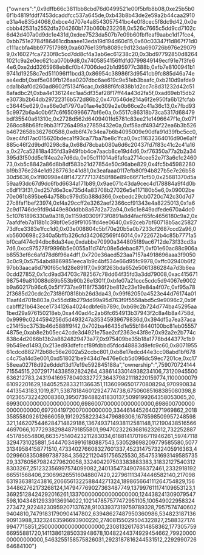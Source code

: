 {"owners":",0x9dffb66c3811bb8cbd76d0499521e00f5bfb8b08,0xe25b5b06f1b4819fddf7453dcaddfcc537a645de,0xb43b8b43de2e59a2b44caa2910e31a4e835d4068,0xbce4d707e4a8543057541bc4e0f8cec5f8dc9d42,0x0ecbbb42531a2552dfa204260b173b060b232268,0x526c7665c5dd9cd7102c6d42d407a0d9dc1e431d,0xdee7523da507b7e09b60fbffeaf9aabc1d17fce4,0xbb751e2784f86461cdbaaee13eda19d194d60d15,0x60c03347f1d867f71d0c111acbfa4bb977517989,0xa6076e139fb8089c9d123da690726b976e290799,0x16027fca7230f8c5cd7dd8cf4a3ab6ec61238c20,0x3bd97792850d82641021c9a2e0ec621ca070b9d8,0x7405854156ffdfd0799849149ecf91e7f3fe64e6,0xe2dd3265968eb8cf0b47006ded2b1d95977c388b,0xfb7e8100941b19741d19258c7ed511096ff1bcd3,0x86954c38986f3d9541cb9fc885d46a74eae4edbf,0xef5e089fb126aa0207dbc6ae619c9e51eb3baafc,0xb210d9afde9cda1b8af0d260ad8602f5134f6cac,0x888f6fc838b1d2cc7c8d31232d42c518afadbc2f,0xba4e136124ec1aa5df35af28f17ff44a43d2fa5f,0xad69eb15db2e3073b2b64db29722316b572d86b2,0x470546de214a6f2e950fa6b12fcfabc36445e629,0xa66e0d17970a01ae4e309e2e0b66ce2c41a36c13,0x7fbd935c9972b6a4c0b6f7c6f650996677bf6e0a,0x5517c86318b73ca5317d68479bdf35540a61310c,0x2728d562d6409401fd5781c83ee21e1496647f1e,0x071268cc88b68fc9bb31f726a499a27859432e0a,0xf58adf4934f22ea6b3b526b4672658b362760588,0xdb6f47e34ea7b6b4095009e90dfa91d39fbc5cc0,0xec4fd17ac015620bdeca1f93ca77ba7be8c1fca0,0xc11632364016d90e6a1f885c46f2d9bdf0298c8a,0x68d78cbab080a6d6c20437fd7f83c41c2c41a16a,0x27ca52818a435fd3a949fbb4ce7aacb8ce19d4d6,0xf76350a77a2b2a34395d3f50dd5c1f4ea2e7d6da,0x05c111014a6fafca2714cee52e7f3a6c1c246073,0xb5c8842a86d8b8df583b21d27854e50c96abe829,0x4fc5b45982280b19b376e284e1d9287763c41d81,0x3eafaaa0117efb80f94b827b5e7e26b5830d5636,0x1f80998e48f1472777137458f86e89c66f71cf50,0x25681370d5a59aa93dc67d9dc6fbd6634a171b89,0x9ae071c43da9cec4d178884a9f4d0bc6df1f3f31,0xd257d6e3ce735d4a83708b27026e5e117180b5e6,0x09002be70e061b895be64a758bc979d5b388d366,0xebedc29cb0720c742c30d7d727c8faf1bef23974,0xf4a29ccff2e3262aef2366ccf91343e4a8225013,0x1a62c9d1746de9fd9d449e80ddbb8a67d2a72a94,0x6c1e849adfede670a4dc05c10761896330a9a318,0x1159d0309f73f0891a8d4facf65fc4656180c9a2,0x7aafdfeb7a118b1c39bf0e5d9f91051fd4ee0640,0x92ceb7bf60718b5ac2582773dfce3383e1fcc1d0,0x03e008804c5bf70e20b5a0b7233cf2687ccd2a96,0xb5600698c2340a5bffb326cfd342062569f46014,0x722672b4c85b7771a5bf0caf474c94dbc8da34ae,0xdabbe70990a344805f89ac6712de73f33cd3a7d6,0xcc975278f9996b5e0055a11d74fc08e5debac871,0xf01e60ac88c906ab8553ef6c6afd78d6f96a4df1,0x720e36aed523aa7157a4918696aaa3f90503c0c9,0x5754abd8869851eeca1b9c4bf534e66d95fc9978,0xffc02940b6f297bb3aaca6d790f65c1d28e891f7,0x93f263bda652e5061386284a7d3b6ea0cdd27852,0x1cd9ad34703c782567c78dd64f35fd3a3dd79008,0xac415671987549a810088d89b553b90b26e1301f,0xbfe07a21ccc5cdc5d94067e9002b9a60217b96c6,0x5f1f737ae9118f7536f2be812c23e19e84a4f07c,0xf95a782f3685d20cdc2c73f86f0818bb26d3da43,0x99f62050a4523e44d76174a0111aaf4d701b803a,0x55dd9b279dd99a95d763f9f5558abd5c9e9096c2,0x9fcabfff21b643ece1734126a4024cdbfe6b789c,0xb69c2b724d774ba45295aa1bed29a976150218eb,0xa440ad4c2ab6fc654913b37943f2c8a4b8a4758d,0x9999c0244594256d5d493247a35345939679836d,0x394df5a7ea37acac214f5bc3753b46d588ff9f42,0x702ba46435d1e55b18440100bc81eb055574875e,0xab8e2b05ec42cde3d4921e75ae2cf2363e43f8e7,0x92a2e2b774c838c4d2066b13b2a8824829473a77,0x975409be35b18a1778bd44377c1b99b549ed1493,0x213ed93dfefccf89fdbbd5fdcd48883d8efc9c60,0x807195561cdcd8827f2b68c56e2602a52ccbc801,0xb8e17edcd44e3cc08abd1bf678c4c75a14d3e001,0xd518021be9434d7e476e6cb5d096dc59ec7201ce,0xc1758eea027f8d92e6ddd13d17e19e592845188a","ownership":",75907072414471554515,207291714338592824264,43861433014938234106,73120945500636212783,243194169578040332727,364379821118220159774,110000007961092201629,18405252833211366351,11360996501770808294,9709908344413543183,1019,871,538781846012924774738,67506085168385080398,8012365732242008360,3950739488241830137,5099199264358053065,20,6993000000000000000000,6986007000000000000000,6986007000000000000000,6972041972007000000000,3344614452640271969862,2018358558092612666059,1912925822343479689306,1678598509957248598321,1462075446284714829186,1367493714938112581148,1121904385165664697066,1077293829848791855801,994702322636816232612,732252887451785654806,663575140423211283034,618814170196711946261,597471183294731025881,544470349916180887543,530528698209779585580,507731349584158771510,473340276608327601337,452314757322405916363,402996083508997387384,356221120451756525530,354753169314958573529,337605679824279620058,332404297503383883383,318321275403128303267,251232356997574099082,240135473490786372461,233291819266551568406,230696265516048807420,227961113474446582140,217098631936381243816,206656132258844271324,189865664111264754829,156344862762173268124,147947769027363487749,137997611174109653123,136925128424292016261,133700000000000000000,124438241309079547598,104348129339136914022,102147857577472951105,100549022958324273472,92248230959207137628,91033937319759789328,79575747406029404810,74791831790904147802,63948627487950360986,53482318713690913988,33232463596693900220,27408155029504322827,25883271749947715851,25000000000000000000,23081326176314858362,17730575966955881720,14113861285033948678,10482244374929454662,7992000000000000000,5463255158575826031,2923187816244531512,229299072664684100"}